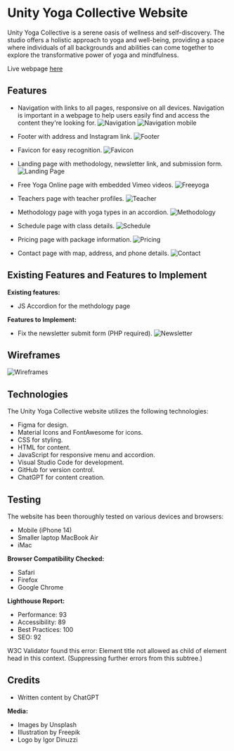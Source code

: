 # Unity Yoga Collective Website

Unity Yoga Collective is a serene oasis of wellness and self-discovery. 
The studio offers a holistic approach to yoga and well-being, providing a space where individuals of all backgrounds and abilities 
can come together to explore the transformative power of yoga and mindfulness.

Live webpage [here](https://igordinuzzi.com/Unity-Yoga/index.html)

## Features

- Navigation with links to all pages, responsive on all devices.
Navigation is important in a webpage to help users easily find and access the content they're looking for.
 ![Navigation](doc/nav-desktop.jpg)
![Navigation mobile](doc/nav-mobile.jpg)
  
- Footer with address and Instagram link.
   ![Footer](doc/nav-desktop.jpg)

- Favicon for easy recognition.
  ![Favicon](doc/favicon.png)
  
- Landing page with methodology, newsletter link, and submission form.
    ![Landing Page](doc/homepage.png)
  
- Free Yoga Online page with embedded Vimeo videos.
  ![Freeyoga](doc/free-yoga.jpg)
  
- Teachers page with teacher profiles.
  ![Teacher](doc/teachers.jpg)
  
- Methodology page with yoga types in an accordion.
   ![Methodology](doc/methodology.jpg)
  
- Schedule page with class details.
  ![Schedule](doc/schedule.jpg)
  
- Pricing page with package information.
 ![Pricing](doc/pricing.jpg)
 
- Contact page with map, address, and phone details.
  ![Contact](doc/contact.jpg)

## Existing Features and Features to Implement

**Existing features:**

- JS Accordion for the methdology page 

**Features to Implement:**

- Fix the newsletter submit form (PHP required).
  ![Newsletter](doc/newsletter.jpg)

## Wireframes
![Wireframes](doc/wireframes.jpg)


## Technologies

The Unity Yoga Collective website utilizes the following technologies:

- Figma for design.
- Material Icons and FontAwesome for icons.
- CSS for styling.
- HTML for content.
- JavaScript for responsive menu and accordion.
- Visual Studio Code for development.
- GitHub for version control.
- ChatGPT for content creation.

## Testing

The website has been thoroughly tested on various devices and browsers:

- Mobile (iPhone 14)
- Smaller laptop MacBook Air
- iMac

**Browser Compatibility Checked:**

- Safari
- Firefox
- Google Chrome

**Lighthouse Report:**

- Performance: 93
- Accessibility: 89
- Best Practices: 100
- SEO: 92

W3C Validator found this error: Element title not allowed as child of element head in this context. (Suppressing further errors from this subtree.)

## Credits

- Written content by ChatGPT

**Media:**

- Images by Unsplash
- Illustration by Freepik
- Logo by Igor Dinuzzi
